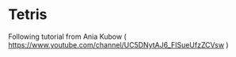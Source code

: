 # Tetris
Following tutorial from Ania Kubow ( https://www.youtube.com/channel/UC5DNytAJ6_FISueUfzZCVsw )
